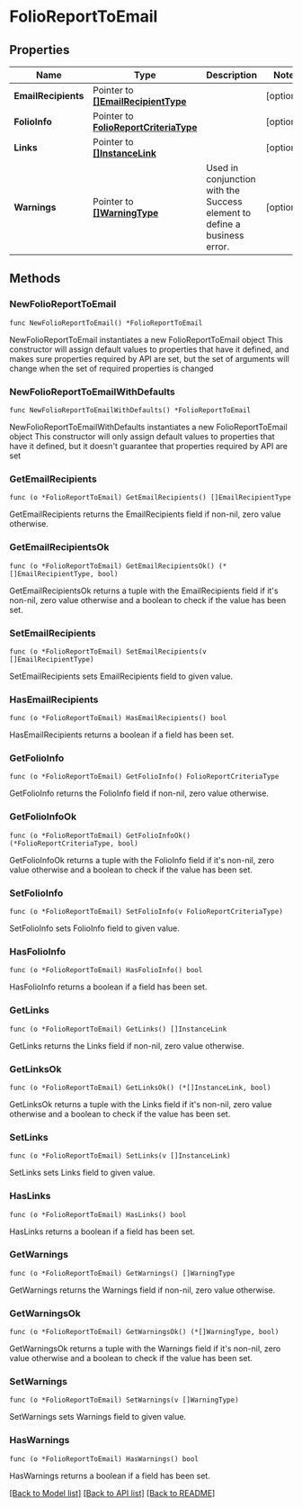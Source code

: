 # FolioReportToEmail

## Properties

Name | Type | Description | Notes
------------ | ------------- | ------------- | -------------
**EmailRecipients** | Pointer to [**[]EmailRecipientType**](EmailRecipientType.md) |  | [optional] 
**FolioInfo** | Pointer to [**FolioReportCriteriaType**](FolioReportCriteriaType.md) |  | [optional] 
**Links** | Pointer to [**[]InstanceLink**](InstanceLink.md) |  | [optional] 
**Warnings** | Pointer to [**[]WarningType**](WarningType.md) | Used in conjunction with the Success element to define a business error. | [optional] 

## Methods

### NewFolioReportToEmail

`func NewFolioReportToEmail() *FolioReportToEmail`

NewFolioReportToEmail instantiates a new FolioReportToEmail object
This constructor will assign default values to properties that have it defined,
and makes sure properties required by API are set, but the set of arguments
will change when the set of required properties is changed

### NewFolioReportToEmailWithDefaults

`func NewFolioReportToEmailWithDefaults() *FolioReportToEmail`

NewFolioReportToEmailWithDefaults instantiates a new FolioReportToEmail object
This constructor will only assign default values to properties that have it defined,
but it doesn't guarantee that properties required by API are set

### GetEmailRecipients

`func (o *FolioReportToEmail) GetEmailRecipients() []EmailRecipientType`

GetEmailRecipients returns the EmailRecipients field if non-nil, zero value otherwise.

### GetEmailRecipientsOk

`func (o *FolioReportToEmail) GetEmailRecipientsOk() (*[]EmailRecipientType, bool)`

GetEmailRecipientsOk returns a tuple with the EmailRecipients field if it's non-nil, zero value otherwise
and a boolean to check if the value has been set.

### SetEmailRecipients

`func (o *FolioReportToEmail) SetEmailRecipients(v []EmailRecipientType)`

SetEmailRecipients sets EmailRecipients field to given value.

### HasEmailRecipients

`func (o *FolioReportToEmail) HasEmailRecipients() bool`

HasEmailRecipients returns a boolean if a field has been set.

### GetFolioInfo

`func (o *FolioReportToEmail) GetFolioInfo() FolioReportCriteriaType`

GetFolioInfo returns the FolioInfo field if non-nil, zero value otherwise.

### GetFolioInfoOk

`func (o *FolioReportToEmail) GetFolioInfoOk() (*FolioReportCriteriaType, bool)`

GetFolioInfoOk returns a tuple with the FolioInfo field if it's non-nil, zero value otherwise
and a boolean to check if the value has been set.

### SetFolioInfo

`func (o *FolioReportToEmail) SetFolioInfo(v FolioReportCriteriaType)`

SetFolioInfo sets FolioInfo field to given value.

### HasFolioInfo

`func (o *FolioReportToEmail) HasFolioInfo() bool`

HasFolioInfo returns a boolean if a field has been set.

### GetLinks

`func (o *FolioReportToEmail) GetLinks() []InstanceLink`

GetLinks returns the Links field if non-nil, zero value otherwise.

### GetLinksOk

`func (o *FolioReportToEmail) GetLinksOk() (*[]InstanceLink, bool)`

GetLinksOk returns a tuple with the Links field if it's non-nil, zero value otherwise
and a boolean to check if the value has been set.

### SetLinks

`func (o *FolioReportToEmail) SetLinks(v []InstanceLink)`

SetLinks sets Links field to given value.

### HasLinks

`func (o *FolioReportToEmail) HasLinks() bool`

HasLinks returns a boolean if a field has been set.

### GetWarnings

`func (o *FolioReportToEmail) GetWarnings() []WarningType`

GetWarnings returns the Warnings field if non-nil, zero value otherwise.

### GetWarningsOk

`func (o *FolioReportToEmail) GetWarningsOk() (*[]WarningType, bool)`

GetWarningsOk returns a tuple with the Warnings field if it's non-nil, zero value otherwise
and a boolean to check if the value has been set.

### SetWarnings

`func (o *FolioReportToEmail) SetWarnings(v []WarningType)`

SetWarnings sets Warnings field to given value.

### HasWarnings

`func (o *FolioReportToEmail) HasWarnings() bool`

HasWarnings returns a boolean if a field has been set.


[[Back to Model list]](../README.md#documentation-for-models) [[Back to API list]](../README.md#documentation-for-api-endpoints) [[Back to README]](../README.md)


